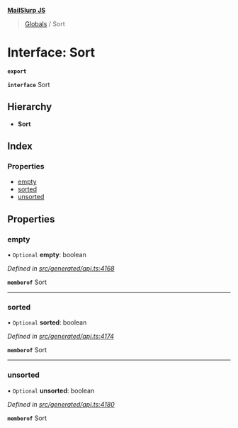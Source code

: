 **[MailSlurp JS](../README.md)**

> [Globals](../README.md) / Sort

# Interface: Sort

**`export`** 

**`interface`** Sort

## Hierarchy

* **Sort**

## Index

### Properties

* [empty](sort.md#empty)
* [sorted](sort.md#sorted)
* [unsorted](sort.md#unsorted)

## Properties

### empty

• `Optional` **empty**: boolean

*Defined in [src/generated/api.ts:4168](https://github.com/mailslurp/mailslurp-client/blob/8d5c17f/src/generated/api.ts#L4168)*

**`memberof`** Sort

___

### sorted

• `Optional` **sorted**: boolean

*Defined in [src/generated/api.ts:4174](https://github.com/mailslurp/mailslurp-client/blob/8d5c17f/src/generated/api.ts#L4174)*

**`memberof`** Sort

___

### unsorted

• `Optional` **unsorted**: boolean

*Defined in [src/generated/api.ts:4180](https://github.com/mailslurp/mailslurp-client/blob/8d5c17f/src/generated/api.ts#L4180)*

**`memberof`** Sort
